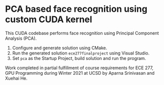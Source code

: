 # PCA based face recognition using custom CUDA kernel

This CUDA codebase performs face recognition using Principal Component Analysis (PCA). 

1. Configure and generate solution using CMake.
2. Run the generated solution ```ece277finalproject``` using Visual Studio.
3. Set ```pca``` as the Startup Project, build solution and run the program.

Work completed in partial fulfillment of course requirements for ECE 277, GPU Programming during Winter 2021 at UCSD by Aparna Srinivasan and Xuehai He.
